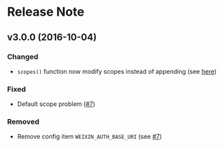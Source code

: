 # Release Note

## v3.0.0 (2016-10-04)

### Changed
- `scopes()` function now modify scopes instead of appending (see [here](https://github.com/SocialiteProviders/Weixin/commit/a6353928d85dc5687b8ca80ddf6babc5132d0e71#commitcomment-19280119))

### Fixed
- Default scope problem ([#7](https://github.com/SocialiteProviders/Weixin/issues/7))

### Removed
- Remove config item `WEIXIN_AUTH_BASE_URI` (see [#7](https://github.com/SocialiteProviders/Weixin/issues/7))
